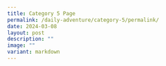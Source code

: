 ```yaml
---
title: Category 5 Page
permalink: /daily-adventure/category-5/permalink/
date: 2024-03-08
layout: post
description: ""
image: ""
variant: markdown
---
```

